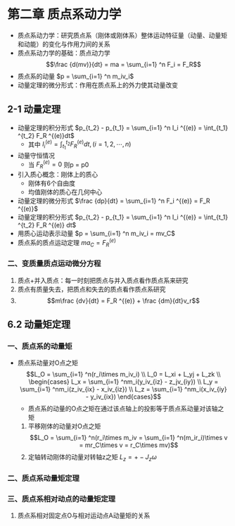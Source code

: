 # 第二章 质点系动力学
- 质点系动力学：研究质点系（刚体或刚体系）整体运动特征量（动量、动量矩和动能）的变化与作用力间的关系
- 质点系动力学的基础：质点动力学 $$\frac {d(mv)}{dt} = ma = \sum_{i=1} ^n F_i = F_R$$
- 质点系的动量 $p = \sum_{i=1} ^n m_iv_i$
- 动量定理的微分形式：作用在质点系上的外力使其动量改变
## 2-1 动量定理
- 动量定理的积分形式 $p_{t_2} - p_{t_1} = \sum_{i=1} ^n I_i ^{(e)} = \int_{t_1} ^{t_2} F_R ^{(e)}dt$
	- 其中 $I_i ^{(e)} = \int_{t_1} ^{t_2} F_R ^{(e)}dt,(i=1,2,\cdots,n)$
- 动量守恒情况
	- 当 $F_R ^{(e)} = 0$ 则p = p0
- 引入质心概念：刚体上的质心
	- 刚体有6个自由度
	- 均值刚体的质心在几何中心
- 动量定理的微分形式 $\frac {dp}{dt} = \sum_{i=1} ^n F_i ^{(e)} = F_R ^{(e)}$
- 动量定理的积分形式 $p_{t_2} - p_{t_1} = \sum_{i=1} ^n I_i ^{(e)} = \int_{t_1} ^{t_2} F_R ^{(e)} dt$
- 用质心运动表示动量 $p = \sum_{i=1} ^n m_iv_i = mv_C$
- 质点系的质点运动定理 $ma_C = F_R ^{(e)}$
### 二、变质量质点运动微分方程
1. 质点+并入质点：每一时刻把质点与并入质点看作质点系来研究
2. 质点有质量失去，把质点和失去的质点看作质点系研究
3.  $$m\frac {dv}{dt} = F_R ^{(e)} + \frac {dm}{dt}v_r$$
## 6.2 动量矩定理
### 一、质点系的动量矩
- 质点系动量对O点之矩 $$L_O = \sum_{i=1} ^n(r_i\times m_iv_i) \\ L_0 = L_xi + L_yj + L_zk \\ \begin{cases} L_x = \sum_{i=1} ^nm_i(y_iv_{iz} - z_jv_{iy}) \\ L_y = \sum_{i=1} ^nm_i(z_iv_{ix} - x_iv_{iz}) \\ L_z = \sum_{i=1} ^nm_i(x_iv_{iy} - y_iv_{ix}) \end{cases}$$
	- 质点系的动量的O点之矩在通过该点轴上的投影等于质点系动量对该轴之矩
	1. 平移刚体的动量对O点之矩 $$L_O = \sum_{i=1} ^n(r_i\times m_iv = \sum_{i=1} ^n(m_ir_i)\times v = mr_C\times v = r_C\times mv)$$
	2. 定轴转动刚体的动量对转轴z之矩 $L_z = +-J_z\omega$
### 二、质点系动量矩定理
### 三、质点系相对动点的动量矩定理
1. 质点系相对固定点O与相对运动点A动量矩的关系
